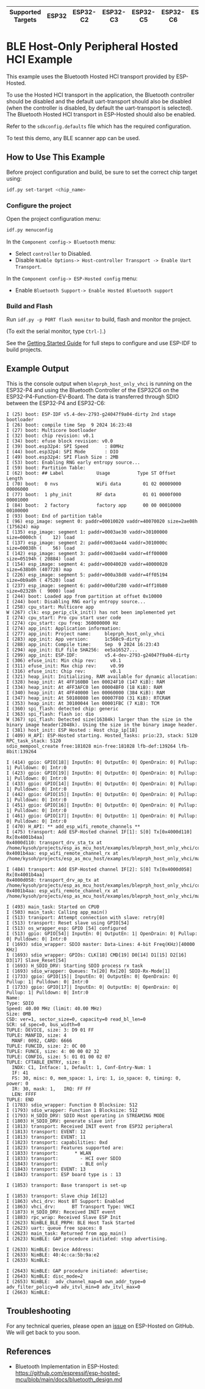 | Supported Targets | ESP32 | ESP32-C2 | ESP32-C3 | ESP32-C5 | ESP32-C6 | ESP32-H2 | ESP32-S3 | ESP32-P4 |
| ----------------- | ----- | -------- | -------- | -------- | -------- | -------- | -------- | -------- |

# BLE Host-Only Peripheral Hosted HCI Example

This example uses the Bluetooth Hosted HCI transport provided by ESP-Hosted.

To use the Hosted HCI transport in the application, the Bluetooth
controller should be disabled and the default uart-transport should
also be disabled (when the controller is disabled, by default the
uart-transport is selected). The Bluetooth Hosted HCI transport in
ESP-Hosted should also be enabled.

Refer to the `sdkconfig.defaults` file which has the required
configuration.

To test this demo, any BLE scanner app can be used.

## How to Use This Example

Before project configuration and build, be sure to set the correct
chip target using:

```bash
idf.py set-target <chip_name>
```

### Configure the project

Open the project configuration menu:

```bash
idf.py menuconfig
```

In the `Component config-> Bluetooth` menu:

* Select `controller` to Disabled.
* Disable `Nimble Options-> Host-controller Transport -> Enable Uart Transport`.

In the `Component config-> ESP-Hosted config` menu:

* Enable `Bluetooth Support-> Enable Hosted Bluetooth support`

### Build and Flash

Run `idf.py -p PORT flash monitor` to build, flash and monitor the
project.

(To exit the serial monitor, type ``Ctrl-]``.)

See the [Getting Started Guide](https://idf.espressif.com/) for full
steps to configure and use ESP-IDF to build projects.

## Example Output

This is the console output when `bleprph_host_only_vhci` is running on
the ESP32-P4 and using the Bluetooth Controller of the ESP32C6 on the
ESP32-P4-Function-EV-Board. The data is transferred through SDIO
between the ESP32-P4 and ESP32-C6:

```
I (25) boot: ESP-IDF v5.4-dev-2793-g24047f9a04-dirty 2nd stage bootloader
I (26) boot: compile time Sep  9 2024 16:23:48
I (27) boot: Multicore bootloader
I (32) boot: chip revision: v0.1
I (34) boot: efuse block revision: v0.0
I (39) boot.esp32p4: SPI Speed      : 80MHz
I (44) boot.esp32p4: SPI Mode       : DIO
I (49) boot.esp32p4: SPI Flash Size : 2MB
I (53) boot: Enabling RNG early entropy source...
I (59) boot: Partition Table:
I (62) boot: ## Label            Usage          Type ST Offset   Length
I (70) boot:  0 nvs              WiFi data        01 02 00009000 00006000
I (77) boot:  1 phy_init         RF data          01 01 0000f000 00001000
I (84) boot:  2 factory          factory app      00 00 00010000 00100000
I (93) boot: End of partition table
I (96) esp_image: segment 0: paddr=00010020 vaddr=40070020 size=2ae08h (175624) map
I (135) esp_image: segment 1: paddr=0003ae30 vaddr=30100000 size=0000ch (    12) load
I (137) esp_image: segment 2: paddr=0003ae44 vaddr=3010000c size=00038h (    56) load
I (142) esp_image: segment 3: paddr=0003ae84 vaddr=4ff00000 size=05194h ( 20884) load
I (154) esp_image: segment 4: paddr=00040020 vaddr=40000020 size=638b0h (407728) map
I (226) esp_image: segment 5: paddr=000a38d8 vaddr=4ff05194 size=0b9a0h ( 47520) load
I (237) esp_image: segment 6: paddr=000af280 vaddr=4ff10b80 size=02328h (  9000) load
I (244) boot: Loaded app from partition at offset 0x10000
I (244) boot: Disabling RNG early entropy source...
I (258) cpu_start: Multicore app
W (267) clk: esp_perip_clk_init() has not been implemented yet
I (274) cpu_start: Pro cpu start user code
I (274) cpu_start: cpu freq: 360000000 Hz
I (274) app_init: Application information:
I (277) app_init: Project name:     bleprph_host_only_vhci
I (283) app_init: App version:      1c568c9-dirty
I (288) app_init: Compile time:     Sep  9 2024 16:23:43
I (294) app_init: ELF file SHA256:  ee5a16527...
I (299) app_init: ESP-IDF:          v5.4-dev-2793-g24047f9a04-dirty
I (306) efuse_init: Min chip rev:     v0.1
I (311) efuse_init: Max chip rev:     v0.99
I (316) efuse_init: Chip rev:         v0.1
I (321) heap_init: Initializing. RAM available for dynamic allocation:
I (328) heap_init: At 4FF160B0 len 00024F10 (147 KiB): RAM
I (334) heap_init: At 4FF3AFC0 len 00004BF0 (18 KiB): RAM
I (340) heap_init: At 4FF40000 len 00060000 (384 KiB): RAM
I (347) heap_init: At 50108080 len 00007F80 (31 KiB): RTCRAM
I (353) heap_init: At 30100044 len 00001FBC (7 KiB): TCM
I (360) spi_flash: detected chip: generic
I (363) spi_flash: flash io: dio
W (367) spi_flash: Detected size(16384k) larger than the size in the binary image header(2048k). Using the size in the binary image header.
I (381) host_init: ESP Hosted : Host chip_ip[18]
I (409) H_API: ESP-Hosted starting. Hosted_Tasks: prio:23, stack: 5120 RPC_task_stack: 5120
sdio_mempool_create free:181028 min-free:181028 lfb-def:139264 lfb-8bit:139264

I (414) gpio: GPIO[18]| InputEn: 0| OutputEn: 0| OpenDrain: 0| Pullup: 1| Pulldown: 0| Intr:0
I (423) gpio: GPIO[19]| InputEn: 0| OutputEn: 0| OpenDrain: 0| Pullup: 1| Pulldown: 0| Intr:0
I (433) gpio: GPIO[14]| InputEn: 0| OutputEn: 0| OpenDrain: 0| Pullup: 1| Pulldown: 0| Intr:0
I (442) gpio: GPIO[15]| InputEn: 0| OutputEn: 0| OpenDrain: 0| Pullup: 1| Pulldown: 0| Intr:0
I (451) gpio: GPIO[16]| InputEn: 0| OutputEn: 0| OpenDrain: 0| Pullup: 1| Pulldown: 0| Intr:0
I (461) gpio: GPIO[17]| InputEn: 0| OutputEn: 1| OpenDrain: 0| Pullup: 0| Pulldown: 0| Intr:0
I (470) H_API: ** add_esp_wifi_remote_channels **
I (475) transport: Add ESP-Hosted channel IF[1]: S[0] Tx[0x4000d110] Rx[0x4001b4aa]
0x4000d110: transport_drv_sta_tx at /home/kysoh/projects/esp_as_mcu_host/examples/bleprph_host_only_vhci/components/esp_hosted/host/drivers/transport/transport_drv.c:208
0x4001b4aa: esp_wifi_remote_channel_rx at /home/kysoh/projects/esp_as_mcu_host/examples/bleprph_host_only_vhci/managed_components/espressif__esp_wifi_remote/esp_wifi_remote_net.c:19

I (484) transport: Add ESP-Hosted channel IF[2]: S[0] Tx[0x4000d058] Rx[0x4001b4aa]
0x4000d058: transport_drv_ap_tx at /home/kysoh/projects/esp_as_mcu_host/examples/bleprph_host_only_vhci/components/esp_hosted/host/drivers/transport/transport_drv.c:238
0x4001b4aa: esp_wifi_remote_channel_rx at /home/kysoh/projects/esp_as_mcu_host/examples/bleprph_host_only_vhci/managed_components/espressif__esp_wifi_remote/esp_wifi_remote_net.c:19

I (493) main_task: Started on CPU0
I (503) main_task: Calling app_main()
I (513) transport: Attempt connection with slave: retry[0]
I (513) transport: Reset slave using GPIO[54]
I (513) os_wrapper_esp: GPIO [54] configured
I (513) gpio: GPIO[54]| InputEn: 0| OutputEn: 1| OpenDrain: 0| Pullup: 0| Pulldown: 0| Intr:0
I (1693) sdio_wrapper: SDIO master: Data-Lines: 4-bit Freq(KHz)[40000 KHz]
I (1693) sdio_wrapper: GPIOs: CLK[18] CMD[19] D0[14] D1[15] D2[16] D3[17] Slave_Reset[54]
I (1693) H_SDIO_DRV: Starting SDIO process rx task
I (1693) sdio_wrapper: Queues: Tx[20] Rx[20] SDIO-Rx-Mode[1]
I (1733) gpio: GPIO[15]| InputEn: 0| OutputEn: 0| OpenDrain: 0| Pullup: 1| Pulldown: 0| Intr:0
I (1733) gpio: GPIO[17]| InputEn: 0| OutputEn: 0| OpenDrain: 0| Pullup: 1| Pulldown: 0| Intr:0
Name:
Type: SDIO
Speed: 40.00 MHz (limit: 40.00 MHz)
Size: 0MB
CSD: ver=1, sector_size=0, capacity=0 read_bl_len=0
SCR: sd_spec=0, bus_width=0
TUPLE: DEVICE, size: 3: D9 01 FF
TUPLE: MANFID, size: 4
  MANF: 0092, CARD: 6666
TUPLE: FUNCID, size: 2: 0C 00
TUPLE: FUNCE, size: 4: 00 00 02 32
TUPLE: CONFIG, size: 5: 01 01 00 02 07
TUPLE: CFTABLE_ENTRY, size: 8
  INDX: C1, Intface: 1, Default: 1, Conf-Entry-Num: 1
  IF: 41
  FS: 30, misc: 0, mem_space: 1, irq: 1, io_space: 0, timing: 0, power: 0
  IR: 30, mask: 1,   IRQ: FF FF
  LEN: FFFF
TUPLE: END
I (1783) sdio_wrapper: Function 0 Blocksize: 512
I (1793) sdio_wrapper: Function 1 Blocksize: 512
I (1793) H_SDIO_DRV: SDIO Host operating in STREAMING MODE
I (1803) H_SDIO_DRV: generate slave intr
I (1813) transport: Received INIT event from ESP32 peripheral
I (1813) transport: EVENT: 12
I (1813) transport: EVENT: 11
I (1823) transport: capabilities: 0xd
I (1823) transport: Features supported are:
I (1833) transport:      * WLAN
I (1833) transport:        - HCI over SDIO
I (1843) transport:        - BLE only
I (1843) transport: EVENT: 13
I (1843) transport: ESP board type is : 13

I (1853) transport: Base transport is set-up

I (1853) transport: Slave chip Id[12]
I (1863) vhci_drv: Host BT Support: Enabled
I (1863) vhci_drv:      BT Transport Type: VHCI
I (1873) H_SDIO_DRV: Received INIT event
I (1883) rpc_wrap: Received Slave ESP Init
I (2623) NimBLE_BLE_PRPH: BLE Host Task Started
I (2623) uart: queue free spaces: 8
I (2623) main_task: Returned from app_main()
I (2623) NimBLE: GAP procedure initiated: stop advertising.

I (2633) NimBLE: Device Address:
I (2633) NimBLE: 40:4c:ca:5b:9a:e2
I (2633) NimBLE:

I (2643) NimBLE: GAP procedure initiated: advertise;
I (2643) NimBLE: disc_mode=2
I (2653) NimBLE:  adv_channel_map=0 own_addr_type=0 adv_filter_policy=0 adv_itvl_min=0 adv_itvl_max=0
I (2663) NimBLE:
```

## Troubleshooting

For any technical queries, please open an [issue](https://github.com/espressif/esp-hosted-mcu/issues) on ESP-Hosted on GitHub. We will get back to you soon.

## References

* Bluetooth Implementation in ESP-Hosted: https://github.com/espressif/esp-hosted-mcu/blob/main/docs/bluetooth_design.md
